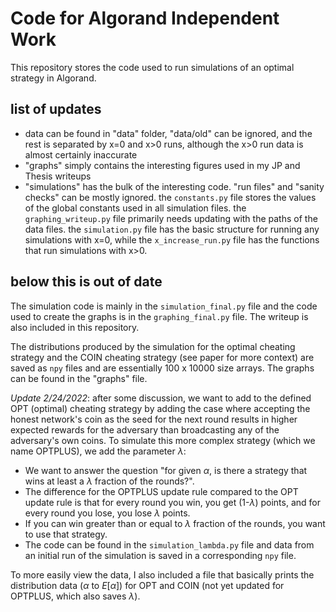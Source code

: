 # Code for Algorand Independent Work

This repository stores the code used to run simulations of an optimal strategy in Algorand.

## list of updates
* data can be found in "data" folder, "data/old" can be ignored, and the rest is separated by x=0 and x>0 runs, although the x>0 run data is almost certainly inaccurate
* "graphs" simply contains the interesting figures used in my JP and Thesis writeups
* "simulations" has the bulk of the interesting code. "run files" and "sanity checks" can be mostly ignored. the `constants.py` file stores the values of the global constants used in all simulation files. the `graphing_writeup.py` file primarily needs updating with the paths of the data files. the `simulation.py` file has the basic structure for running any simulations with x=0, while the `x_increase_run.py` file has the functions that run simulations with x>0.

## below this is out of date

The simulation code is mainly in the `simulation_final.py` file and the code used to create the graphs is in the `graphing_final.py` file. The writeup is also included in this repository.

The distributions produced by the simulation for the optimal cheating strategy and the COIN cheating strategy (see paper for more context) are saved as `npy` files and are essentially 100 x 10000 size arrays. The graphs can be found in the "graphs" file. 

*Update 2/24/2022*: after some discussion, we want to add to the defined OPT (optimal) cheating strategy by adding the case where accepting the honest network's coin as the seed for the next round results in higher expected rewards for the adversary than broadcasting any of the adversary's own coins. To simulate this more complex strategy (which we name OPTPLUS), we add the parameter $\lambda$:
* We want to answer the question "for given $\alpha$, is there a strategy that wins at least a $\lambda$ fraction of the rounds?".
* The difference for the OPTPLUS update rule compared to the OPT update rule is that for every round you win, you get (1-$\lambda$) points, and for every round you lose, you lose $\lambda$ points. 
* If you can win greater than or equal to $\lambda$ fraction of the rounds, you want to use that strategy.
* The code can be found in the `simulation_lambda.py` file and data from an initial run of the simulation is saved in a corresponding `npy` file.

To more easily view the data, I also included a file that basically prints the distribution data ($\alpha$ to $E[\alpha]$) for OPT and COIN (not yet updated for OPTPLUS, which also saves $\lambda$).
